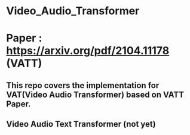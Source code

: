 # Video_Audio_Transformer
# Paper : https://arxiv.org/pdf/2104.11178 (VATT)

## This repo covers the implementation for VAT(Video Audio Transformer) based on VATT Paper. 

## Video Audio Text Transformer (not yet)

